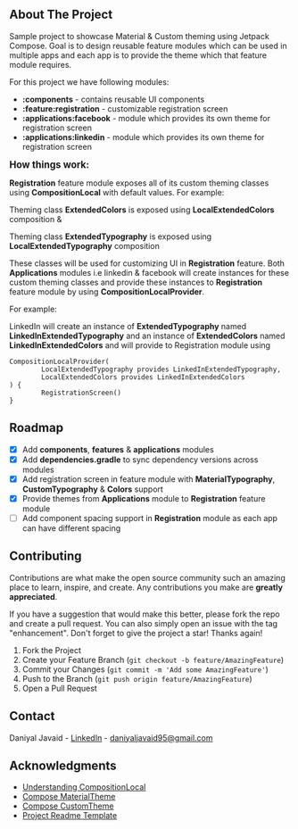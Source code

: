 <!-- ABOUT THE PROJECT -->

## About The Project

Sample project to showcase Material & Custom theming using Jetpack Compose. Goal is to design
reusable feature modules which can be used in multiple apps and each app is to provide the theme
which that feature module requires.

For this project we have following modules:

* <b>:components</b> - contains reusable UI components
* <b>:feature:registration</b> - customizable registration screen
* <b>:applications:facebook</b> - module which provides its own theme for registration screen
* <b>:applications:linkedin</b> - module which provides its own theme for registration screen


<big><b>How things work:</b></big>

<b>Registration</b> feature module exposes all of its custom theming classes using <b>
CompositionLocal</b> with default values. 
For example:

Theming class <b>ExtendedColors</b> is exposed using <b>LocalExtendedColors</b> composition
&

Theming class <b>ExtendedTypography</b> is exposed using <b>LocalExtendedTypography</b> composition

These classes will be used for customizing UI in <b>Registration</b> feature. 
Both <b>Applications</b> modules i.e linkedin & facebook will create instances for these custom theming
classes and provide these instances to <b>Registration</b>
feature module by using <b>CompositionLocalProvider</b>.

For example:

LinkedIn will create an instance of <b>ExtendedTypography</b> named <b>
LinkedInExtendedTypography</b> and an instance of <b>ExtendedColors</b> named <b>
LinkedInExtendedColors</b> and will provide to Registration module using

```
CompositionLocalProvider(
        LocalExtendedTypography provides LinkedInExtendedTypography,
        LocalExtendedColors provides LinkedInExtendedColors
) {
        RegistrationScreen()
}
```

<!-- ROADMAP -->

## Roadmap

- [x] Add <b>components</b>, <b>features</b> & <b>applications</b> modules
- [x] Add <b>dependencies.gradle</b> to sync dependency versions across modules
- [x] Add registration screen in feature module with <b>MaterialTypography</b>, <b>
  CustomTypography</b> & <b>Colors</b> support
- [x] Provide themes from <b>Applications</b> module to <b>Registration</b> feature module
- [ ] Add component spacing support in <b>Registration</b> module as each app can have different
  spacing

<!-- CONTRIBUTING -->

## Contributing

Contributions are what make the open source community such an amazing place to learn, inspire, and
create. Any contributions you make are **greatly appreciated**.

If you have a suggestion that would make this better, please fork the repo and create a pull
request. You can also simply open an issue with the tag "enhancement". Don't forget to give the
project a star! Thanks again!

1. Fork the Project
2. Create your Feature Branch (`git checkout -b feature/AmazingFeature`)
3. Commit your Changes (`git commit -m 'Add some AmazingFeature'`)
4. Push to the Branch (`git push origin feature/AmazingFeature`)
5. Open a Pull Request

<!-- CONTACT -->

## Contact

Daniyal Javaid - [LinkedIn](https://www.linkedin.com/in/daniyal-javaid/) - daniyaljavaid95@gmail.com



<!-- ACKNOWLEDGMENTS -->

## Acknowledgments

* [Understanding CompositionLocal](https://developer.android.com/jetpack/compose/compositionlocal)
* [Compose MaterialTheme](https://developer.android.com/jetpack/compose/themes/material)
* [Compose CustomTheme](https://developer.android.com/jetpack/compose/themes/custom)
* [Project Readme Template](https://github.com/othneildrew/Best-README-Template)
